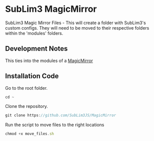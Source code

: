 # SubLim3 MagicMirror
SubLim3 Magic Mirror Files - This will create a folder with SubLim3's custom configs. They will need to be moved to their respective folders within the 'modules' folders.

## Development Notes
This ties into the modules of a <a href="https://github.com/MichMich/SubLim3-MagicMirror">MagicMirror</a>

## Installation Code
Go to the root folder.
````javascript
cd ~
````
Clone the repository.
````javascript
git clone https://github.com/SubLim3JS/MagicMirror
````
Run the script to move files to the right locations
````javascript
chmod +x move_files.sh
````
